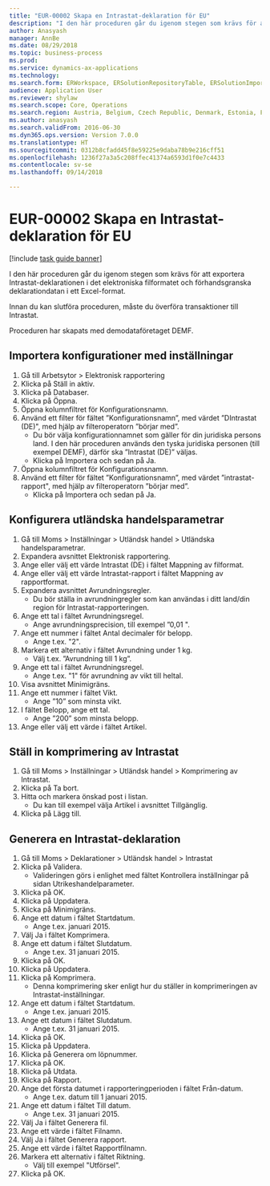 ```yaml
--- 
title: "EUR-00002 Skapa en Intrastat-deklaration för EU"
description: "I den här proceduren går du igenom stegen som krävs för att exportera Intrastat-deklarationen i det elektroniska filformatet och förhandsgranska deklarationdatan i ett Excel-format."
author: Anasyash
manager: AnnBe
ms.date: 08/29/2018
ms.topic: business-process
ms.prod: 
ms.service: dynamics-ax-applications
ms.technology: 
ms.search.form: ERWorkspace, ERSolutionRepositoryTable, ERSolutionImport, IntrastatParameters, IntrastatCommodityLookup, IntrastatCompressParameters, Intrastat, SysQueryForm
audience: Application User
ms.reviewer: shylaw
ms.search.scope: Core, Operations
ms.search.region: Austria, Belgium, Czech Republic, Denmark, Estonia, Finland, France, Germany, Hungary, Ireland, Italy, Latvia, Lithuania, Netherlands, Poland, Spain, Sweden, United Kingdom
ms.author: anasyash
ms.search.validFrom: 2016-06-30
ms.dyn365.ops.version: Version 7.0.0
ms.translationtype: HT
ms.sourcegitcommit: 0312b8cfadd45f8e59225e9daba78b9e216cff51
ms.openlocfilehash: 1236f27a3a5c208ffec41374a6593d1f0e7c4433
ms.contentlocale: sv-se
ms.lasthandoff: 09/14/2018

---
```

# <a name="eur-00002-generate-an-eu-intrastat-declaration"></a>EUR-00002 Skapa en Intrastat-deklaration för EU

[!include [task guide banner](../../includes/task-guide-banner.md)]

I den här proceduren går du igenom stegen som krävs för att exportera Intrastat-deklarationen i det elektroniska filformatet och förhandsgranska deklarationdatan i ett Excel-format. 

Innan du kan slutföra proceduren, måste du överföra transaktioner till Intrastat. 

Proceduren har skapats med demodataföretaget DEMF.


## <a name="import-configurations-with-settings"></a>Importera konfigurationer med inställningar
1. Gå till Arbetsytor > Elektronisk rapportering
2. Klicka på Ställ in aktiv.
3. Klicka på Databaser.
4. Klicka på Öppna.
5. Öppna kolumnfiltret för Konfigurationsnamn.
6. Använd ett filter för fältet ”Konfigurationsnamn”, med värdet ”DIntrastat (DE)", med hjälp av filteroperatorn ”börjar med”.
    * Du bör välja konfigurationnamnet som gäller för din juridiska persons land. I den här proceduren används den tyska juridiska personen (till exempel DEMF), därför ska ”Intrastat (DE)” väljas.  
    * Klicka på Importera och sedan på Ja.  
7. Öppna kolumnfiltret för Konfigurationsnamn.
8. Använd ett filter för fältet ”Konfigurationsnamn”, med värdet ”intrastat-rapport", med hjälp av filteroperatorn ”börjar med”.
    * Klicka på Importera och sedan på Ja.  

## <a name="set-up-foreign-trade-parameters"></a>Konfigurera utländska handelsparametrar
1. Gå till Moms > Inställningar > Utländsk handel > Utländska handelsparametrar.
2. Expandera avsnittet Elektronisk rapportering.
3. Ange eller välj ett värde Intrastat (DE) i fältet Mappning av filformat.
4. Ange eller välj ett värde Intrastat-rapport i fältet Mappning av rapportformat.
5. Expandera avsnittet Avrundningsregler.
    * Du bör ställa in avrundningregler som kan användas i ditt land/din region för Intrastat-rapporteringen.  
6. Ange ett tal i fältet Avrundningsregel.
    * Ange avrundningsprecision, till exempel ”0,01 ".  
7. Ange ett nummer i fältet Antal decimaler för belopp.
    * Ange t.ex. "2".  
8. Markera ett alternativ i fältet Avrundning under 1 kg.
    * Välj t.ex. ”Avrundning till 1 kg”.  
9. Ange ett tal i fältet Avrundningsregel.
    * Ange t.ex. "1" för avrundning av vikt till heltal.  
10. Visa avsnittet Minimigräns.
11. Ange ett nummer i fältet Vikt.
    * Ange ”10” som minsta vikt.  
12. I fältet Belopp, ange ett tal.
    * Ange ”200” som minsta belopp.  
13. Ange eller välj ett värde i fältet Artikel.

## <a name="set-up-compression-of-intrastat"></a>Ställ in komprimering av Intrastat
1. Gå till Moms > Inställningar > Utländsk handel > Komprimering av Intrastat.
2. Klicka på Ta bort.
3. Hitta och markera önskad post i listan.
    * Du kan till exempel välja Artikel i avsnittet Tillgänglig.  
4. Klicka på Lägg till.

## <a name="generate-intrastat-declaration"></a>Generera en Intrastat-deklaration
1. Gå till Moms > Deklarationer > Utländsk handel > Intrastat
2. Klicka på Validera.
    * Valideringen görs i enlighet med fältet Kontrollera inställningar på sidan Utrikeshandelparameter.  
3. Klicka på OK.
4. Klicka på Uppdatera.
5. Klicka på Minimigräns.
6. Ange ett datum i fältet Startdatum.
    * Ange t.ex. januari 2015.  
7. Välj Ja i fältet Komprimera.
8. Ange ett datum i fältet Slutdatum.
    * Ange t.ex. 31 januari 2015.  
9. Klicka på OK.
10. Klicka på Uppdatera.
11. Klicka på Komprimera.
    * Denna komprimering sker enligt hur du ställer in komprimeringen av Intrastat-inställningar.  
12. Ange ett datum i fältet Startdatum.
    * Ange t.ex. januari 2015.  
13. Ange ett datum i fältet Slutdatum.
    * Ange t.ex. 31 januari 2015.  
14. Klicka på OK.
15. Klicka på Uppdatera.
16. Klicka på Generera om löpnummer.
17. Klicka på OK.
18. Klicka på Utdata.
19. Klicka på Rapport.
20. Ange det första datumet i rapporteringperioden i fältet Från-datum.
    * Ange t.ex. datum till 1 januari 2015.  
21. Ange ett datum i fältet Till datum.
    * Ange t.ex. 31 januari 2015.  
22. Välj Ja i fältet Generera fil.
23. Ange ett värde i fältet Filnamn.
24. Välj Ja i fältet Generera rapport.
25. Ange ett värde i fältet Rapportfilnamn.
26. Markera ett alternativ i fältet Riktning.
    * Välj till exempel "Utförsel".  
27. Klicka på OK.


